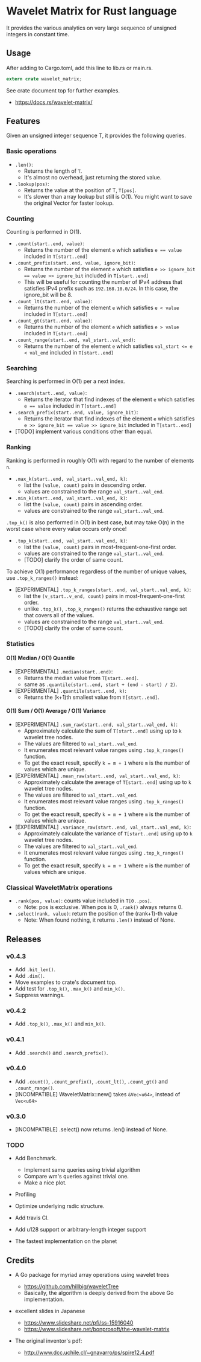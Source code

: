 # Wavelet Matrix for Rust language

It provides the various analytics on very large sequence of unsigned integers in constant time.

## Usage

After adding to Cargo.toml, add this line to lib.rs or main.rs.

```rust
extern crate wavelet_matrix;
```

See crate document top for further examples.

- https://docs.rs/wavelet-matrix/

## Features

Given an unsigned integer sequence T, it provides the following queries.

### Basic operations

- `.len()`:
  - Returns the length of `T`.
  - It's almost no overhead, just returning the stored value.
- `.lookup(pos)`:
  - Returns the value at the position of T, `T[pos]`.
  - It's slower than array lookup but still is O(1). You might want to save the original Vector for faster lookup.

### Counting

Counting is performed in O(1).

- `.count(start..end, value)`:
  - Returns the number of the element `e` which satisfies `e == value` included in `T[start..end]`
- `.count_prefix(start..end, value, ignore_bit)`:
  - Returns the number of the element `e` which satisfies `e >> ignore_bit == value >> ignore_bit` included in `T[start..end]`
  - This will be useful for counting the number of IPv4 address that satisfies IPv4 prefix such as `192.168.10.0/24`. In this case, the ignore_bit will be 8.
- `.count_lt(start..end, value)`:
  - Returns the number of the element `e` which satisfies `e < value` included in `T[start..end]`
- `.count_gt(start..end, value)`:
  - Returns the number of the element `e` which satisfies `e > value` included in `T[start..end]`
- `.count_range(start..end, val_start..val_end)`:
  - Returns the number of the element `e` which satisfies `val_start <= e < val_end` included in `T[start..end]`

### Searching

Searching is performed in O(1) per a next index.

- `.search(start..end, value)`:
  - Returns the iterator that find indexes of the element `e` which satisfies `e == value` included in `T[start..end]`
- `.search_prefix(start..end, value, ignore_bit)`:
  - Returns the iterator that find indexes of the element `e` which satisfies `e >> ignore_bit == value >> ignore_bit` included in `T[start..end]`
- [TODO] implement various conditions other than equal.

### Ranking

Ranking is performed in roughly O(1) with regard to the number of elements `n`.

- `.max_k(start..end, val_start..val_end, k)`:
  - list the `(value, count)` pairs in descending order.
  - values are constrained to the range `val_start..val_end`.
- `.min_k(start..end, val_start..val_end, k)`:
  - list the `(value, count)` pairs in ascending order.
  - values are constrained to the range `val_start..val_end`.

`.top_k()` is also performed in O(1) in best case, but may take O(n) in the worst case where every value occurs only once!

- `.top_k(start..end, val_start..val_end, k)`:
  - list the `(value, count)` pairs in most-frequent-one-first order.
  - values are constrained to the range `val_start..val_end`.
  - [TODO] clarify the order of same count.

To achieve O(1) performance regardless of the number of unique values, use `.top_k_ranges()` instead:

- [EXPERIMENTAL] `.top_k_ranges(start..end, val_start..val_end, k)`:
  - list the `(v_start..v_end, count)` pairs in most-frequent-one-first order.
  - unlike `.top_k()`, `.top_k_ranges()` returns the exhaustive range set that covers all of the values.
  - values are constrained to the range `val_start..val_end`.
  - [TODO] clarify the order of same count.

### Statistics

#### O(1) Median / O(1) Quantile

- [EXPERIMENTAL] `.median(start..end)`:
  - Returns the median value from `T[start..end]`.
  - same as `.quantile(start..end, start + (end - start) / 2)`.
- [EXPERIMENTAL] `.quantile(start..end, k)`:
  - Returns the (k+1)th smallest value from `T[start..end]`.

#### O(1) Sum / O(1) Average / O(1) Variance

- [EXPERIMENTAL] `.sum_raw(start..end, val_start..val_end, k)`:
  - Approximately calculate the sum of `T[start..end]` using up to `k` wavelet tree nodes.
  - The values are filtered to `val_start..val_end`.
  - It enumerates most relevant value ranges using `.top_k_ranges()` function.
  - To get the exact result, specify `k = m + 1` where `m` is the number of values which are unique.
- [EXPERIMENTAL] `.mean_raw(start..end, val_start..val_end, k)`:
  - Approximately calculate the average of `T[start..end]` using up to `k` wavelet tree nodes.
  - The values are filtered to `val_start..val_end`.
  - It enumerates most relevant value ranges using `.top_k_ranges()` function.
  - To get the exact result, specify `k = m + 1` where `m` is the number of values which are unique.
- [EXPERIMENTAL] `.variance_raw(start..end, val_start..val_end, k)`:
  - Approximately calculate the variance of `T[start..end]` using up to `k` wavelet tree nodes.
  - The values are filtered to `val_start..val_end`.
  - It enumerates most relevant value ranges using `.top_k_ranges()` function.
  - To get the exact result, specify `k = m + 1` where `m` is the number of values which are unique.

### Classical WaveletMatrix operations

- `.rank(pos, value)`: counts value included in `T[0..pos]`.
  - Note: pos is exclusive. When pos is 0, `.rank()` always returns 0.
- `.select(rank, value)`: return the position of the (rank+1)-th value
  - Note: When found nothing, it returns `.len()` instead of None.

## Releases

### v0.4.3

- Add `.bit_len()`.
- Add `.dim()`.
- Move examples to crate's document top.
- Add test for `.top_k()`, `.max_k()` and `min_k()`.
- Suppress warnings.

### v0.4.2

- Add `.top_k()`, `.max_k()` and `min_k()`.

### v0.4.1

- Add `.search()` and `.search_prefix()`.

### v0.4.0

- Add `.count()`, `.count_prefix()`, `.count_lt()`, `.count_gt()` and `.count_range()`.
- [INCOMPATIBLE] WaveletMatrix::new() takes `&Vec<u64>`, instead of `Vec<u64>`

### v0.3.0

- [INCOMPATIBLE] .select() now returns .len() instead of None.

### TODO

- Add Benchmark.
  - Implement same queries using trivial algorithm
  - Compare wm's queries against trivial one.
  - Make a nice plot.
- Profiling
- Optimize underlying rsdic structure.
- Add travis CI.
- Add u128 support or arbitrary-length integer support

- The fastest implementation on the planet

## Credits

- A Go package for myriad array operations using wavelet trees
  - https://github.com/hillbig/waveletTree
  - Basically, the algorithm is deeply derived from the above Go implementation.

- excellent slides in Japanese
  - https://www.slideshare.net/pfi/ss-15916040
  - https://www.slideshare.net/bonprosoft/the-wavelet-matrix

- The original inventor's pdf:
  - http://www.dcc.uchile.cl/~gnavarro/ps/spire12.4.pdf
